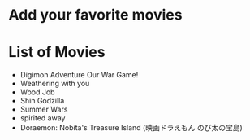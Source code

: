 # Add your favorite movies

# List of Movies
 - Digimon Adventure Our War Game!
 - Weathering with you
 - Wood Job
 - Shin Godzilla
 - Summer Wars
 - spirited away
 - Doraemon: Nobita's Treasure Island (映画ドラえもん のび太の宝島)
